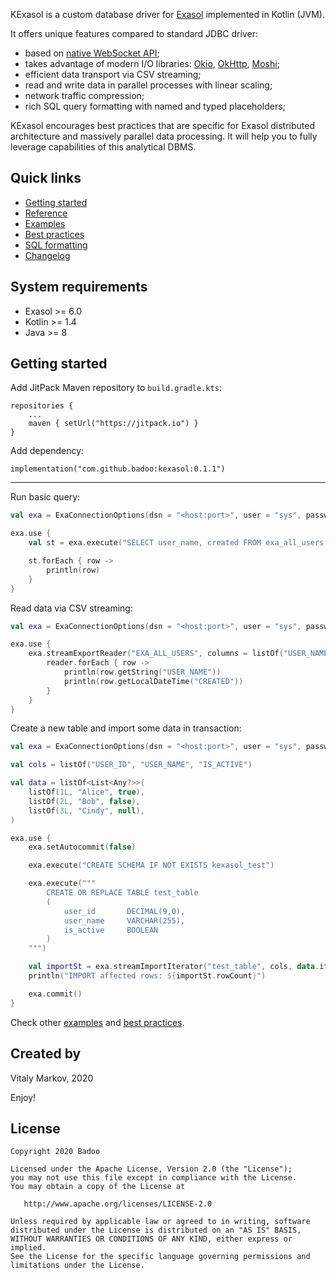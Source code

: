 KExasol is a custom database driver for [Exasol](https://www.exasol.com) implemented in Kotlin (JVM).

It offers unique features compared to standard JDBC driver:

- based on [native WebSocket API](https://github.com/exasol/websocket-api);
- takes advantage of modern I/O libraries: [Okio](https://github.com/square/okio), [OkHttp](https://github.com/square/okhttp), [Moshi](https://github.com/square/moshi);
- efficient data transport via CSV streaming;
- read and write data in parallel processes with linear scaling;
- network traffic compression;
- rich SQL query formatting with named and typed placeholders;

KExasol encourages best practices that are specific for Exasol distributed architecture and massively parallel data processing. It will help you to fully leverage capabilities of this analytical DBMS.

## Quick links
- [Getting started](#getting-started)
- [Reference](REFERENCE.md)
- [Examples](EXAMPLES.md)
- [Best practices](BEST_PRACTICES.md)
- [SQL formatting](SQL_FORMATTING.md)
- [Changelog](CHANGELOG.md)

## System requirements

- Exasol >= 6.0
- Kotlin >= 1.4
- Java >= 8

## Getting started

Add JitPack Maven repository to `build.gradle.kts`:

```
repositories {
    ...
    maven { setUrl("https://jitpack.io") }
}
```

Add dependency:

```
implementation("com.github.badoo:kexasol:0.1.1")
```

---

Run basic query:

```kotlin
val exa = ExaConnectionOptions(dsn = "<host:port>", user = "sys", password = "exasol").connect()

exa.use {
    val st = exa.execute("SELECT user_name, created FROM exa_all_users LIMIT 5")

    st.forEach { row ->
        println(row)
    }
}
```

Read data via CSV streaming:

```kotlin
val exa = ExaConnectionOptions(dsn = "<host:port>", user = "sys", password = "exasol").connect()

exa.use {
    exa.streamExportReader("EXA_ALL_USERS", columns = listOf("USER_NAME", "CREATED")) { reader ->
        reader.forEach { row ->
            println(row.getString("USER_NAME"))
            println(row.getLocalDateTime("CREATED"))
        }
    }
}
```

Create a new table and import some data in transaction:

```kotlin
val exa = ExaConnectionOptions(dsn = "<host:port>", user = "sys", password = "exasol").connect()

val cols = listOf("USER_ID", "USER_NAME", "IS_ACTIVE")

val data = listOf<List<Any?>>(
    listOf(1L, "Alice", true),
    listOf(2L, "Bob", false),
    listOf(3L, "Cindy", null),
)

exa.use {
    exa.setAutocommit(false)

    exa.execute("CREATE SCHEMA IF NOT EXISTS kexasol_test")

    exa.execute("""
        CREATE OR REPLACE TABLE test_table
        (
            user_id       DECIMAL(9,0),
            user_name     VARCHAR(255),
            is_active     BOOLEAN
        )
    """)

    val importSt = exa.streamImportIterator("test_table", cols, data.iterator())
    println("IMPORT affected rows: ${importSt.rowCount}")

    exa.commit()
}
```

Check other [examples](EXAMPLES.md) and [best practices](BEST_PRACTICES.md).

## Created by
Vitaly Markov, 2020

Enjoy!

## License

    Copyright 2020 Badoo

    Licensed under the Apache License, Version 2.0 (the "License");
    you may not use this file except in compliance with the License.
    You may obtain a copy of the License at

       http://www.apache.org/licenses/LICENSE-2.0

    Unless required by applicable law or agreed to in writing, software
    distributed under the License is distributed on an "AS IS" BASIS,
    WITHOUT WARRANTIES OR CONDITIONS OF ANY KIND, either express or implied.
    See the License for the specific language governing permissions and
    limitations under the License.